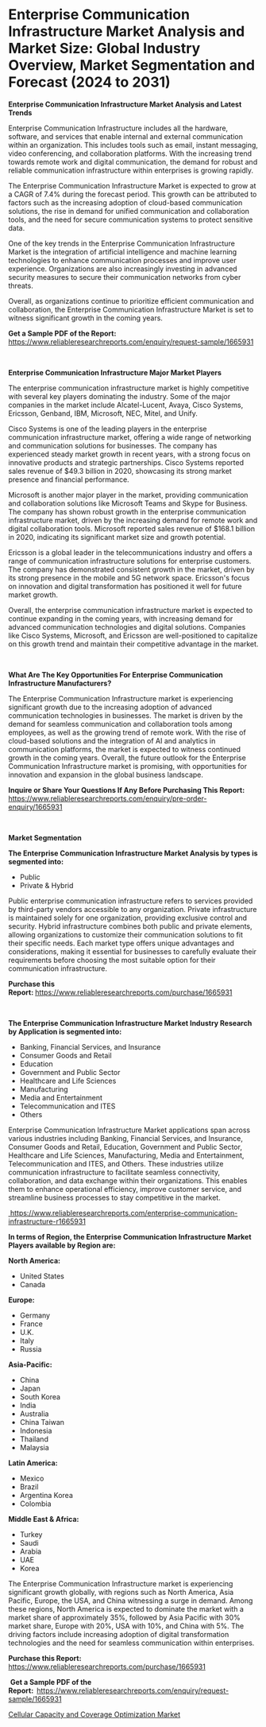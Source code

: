 <p><h1>Enterprise Communication Infrastructure Market Analysis and Market Size: Global Industry Overview, Market Segmentation and Forecast (2024 to 2031)</h1></p><p><strong>Enterprise Communication Infrastructure Market Analysis and Latest Trends</strong></p>
<p><p>Enterprise Communication Infrastructure includes all the hardware, software, and services that enable internal and external communication within an organization. This includes tools such as email, instant messaging, video conferencing, and collaboration platforms. With the increasing trend towards remote work and digital communication, the demand for robust and reliable communication infrastructure within enterprises is growing rapidly.</p><p>The Enterprise Communication Infrastructure Market is expected to grow at a CAGR of 7.4% during the forecast period. This growth can be attributed to factors such as the increasing adoption of cloud-based communication solutions, the rise in demand for unified communication and collaboration tools, and the need for secure communication systems to protect sensitive data.</p><p>One of the key trends in the Enterprise Communication Infrastructure Market is the integration of artificial intelligence and machine learning technologies to enhance communication processes and improve user experience. Organizations are also increasingly investing in advanced security measures to secure their communication networks from cyber threats.</p><p>Overall, as organizations continue to prioritize efficient communication and collaboration, the Enterprise Communication Infrastructure Market is set to witness significant growth in the coming years.</p></p>
<p><strong>Get a Sample PDF of the Report:&nbsp;</strong> <a href="https://www.reliableresearchreports.com/enquiry/request-sample/1665931">https://www.reliableresearchreports.com/enquiry/request-sample/1665931</a></p>
<p>&nbsp;</p>
<p><strong>Enterprise Communication Infrastructure Major Market Players</strong></p>
<p><p>The enterprise communication infrastructure market is highly competitive with several key players dominating the industry. Some of the major companies in the market include Alcatel-Lucent, Avaya, Cisco Systems, Ericsson, Genband, IBM, Microsoft, NEC, Mitel, and Unify.</p><p>Cisco Systems is one of the leading players in the enterprise communication infrastructure market, offering a wide range of networking and communication solutions for businesses. The company has experienced steady market growth in recent years, with a strong focus on innovative products and strategic partnerships. Cisco Systems reported sales revenue of $49.3 billion in 2020, showcasing its strong market presence and financial performance.</p><p>Microsoft is another major player in the market, providing communication and collaboration solutions like Microsoft Teams and Skype for Business. The company has shown robust growth in the enterprise communication infrastructure market, driven by the increasing demand for remote work and digital collaboration tools. Microsoft reported sales revenue of $168.1 billion in 2020, indicating its significant market size and growth potential.</p><p>Ericsson is a global leader in the telecommunications industry and offers a range of communication infrastructure solutions for enterprise customers. The company has demonstrated consistent growth in the market, driven by its strong presence in the mobile and 5G network space. Ericsson's focus on innovation and digital transformation has positioned it well for future market growth.</p><p>Overall, the enterprise communication infrastructure market is expected to continue expanding in the coming years, with increasing demand for advanced communication technologies and digital solutions. Companies like Cisco Systems, Microsoft, and Ericsson are well-positioned to capitalize on this growth trend and maintain their competitive advantage in the market.</p></p>
<p>&nbsp;</p>
<p><strong>What Are The Key Opportunities For Enterprise Communication Infrastructure Manufacturers?</strong></p>
<p><p>The Enterprise Communication Infrastructure market is experiencing significant growth due to the increasing adoption of advanced communication technologies in businesses. The market is driven by the demand for seamless communication and collaboration tools among employees, as well as the growing trend of remote work. With the rise of cloud-based solutions and the integration of AI and analytics in communication platforms, the market is expected to witness continued growth in the coming years. Overall, the future outlook for the Enterprise Communication Infrastructure market is promising, with opportunities for innovation and expansion in the global business landscape.</p></p>
<p><strong>Inquire or Share Your Questions If Any Before Purchasing This Report:</strong> <a href="https://www.reliableresearchreports.com/enquiry/pre-order-enquiry/1665931">https://www.reliableresearchreports.com/enquiry/pre-order-enquiry/1665931</a></p>
<p>&nbsp;</p>
<p><strong>Market Segmentation</strong></p>
<p><strong>The Enterprise Communication Infrastructure Market Analysis by types is segmented into:</strong></p>
<p><ul><li>Public</li><li>Private & Hybrid</li></ul></p>
<p><p>Public enterprise communication infrastructure refers to services provided by third-party vendors accessible to any organization. Private infrastructure is maintained solely for one organization, providing exclusive control and security. Hybrid infrastructure combines both public and private elements, allowing organizations to customize their communication solutions to fit their specific needs. Each market type offers unique advantages and considerations, making it essential for businesses to carefully evaluate their requirements before choosing the most suitable option for their communication infrastructure.</p></p>
<p><strong>Purchase this Report:&nbsp;</strong><a href="https://www.reliableresearchreports.com/purchase/1665931">https://www.reliableresearchreports.com/purchase/1665931</a></p>
<p>&nbsp;</p>
<p><strong>The Enterprise Communication Infrastructure Market Industry Research by Application is segmented into:</strong></p>
<p><ul><li>Banking, Financial Services, and Insurance</li><li>Consumer Goods and Retail</li><li>Education</li><li>Government and Public Sector</li><li>Healthcare and Life Sciences</li><li>Manufacturing</li><li>Media and Entertainment</li><li>Telecommunication and ITES</li><li>Others</li></ul></p>
<p><p>Enterprise Communication Infrastructure Market applications span across various industries including Banking, Financial Services, and Insurance, Consumer Goods and Retail, Education, Government and Public Sector, Healthcare and Life Sciences, Manufacturing, Media and Entertainment, Telecommunication and ITES, and Others. These industries utilize communication infrastructure to facilitate seamless connectivity, collaboration, and data exchange within their organizations. This enables them to enhance operational efficiency, improve customer service, and streamline business processes to stay competitive in the market.</p></p>
<p><a href="https://www.reliableresearchreports.com/enterprise-communication-infrastructure-r1665931">&nbsp;https://www.reliableresearchreports.com/enterprise-communication-infrastructure-r1665931</a></p>
<p><strong>In terms of Region, the Enterprise Communication Infrastructure Market Players available by Region are:</strong></p>
<p>
    <p> <strong> North America: </strong>
        <ul>
            <li>United States</li>
            <li>Canada</li>
        </ul>
        </p> 
    <p> <strong> Europe: </strong>
        <ul>
            <li>Germany</li>
            <li>France</li>
            <li>U.K.</li>
            <li>Italy</li>
            <li>Russia</li>
        </ul>
        </p> 
    <p> <strong> Asia-Pacific: </strong>
        <ul>
            <li>China</li>
            <li>Japan</li>
            <li>South Korea</li>
            <li>India</li>
            <li>Australia</li>
            <li>China Taiwan</li>
            <li>Indonesia</li>
            <li>Thailand</li>
            <li>Malaysia</li>
        </ul>
        </p> 
    <p> <strong> Latin America: </strong>
        <ul>
            <li>Mexico</li>
            <li>Brazil</li>
            <li>Argentina Korea</li>
            <li>Colombia</li>
        </ul>
        </p> 
    <p> <strong> Middle East & Africa: </strong>
        <ul>
            <li>Turkey</li>
            <li>Saudi</li>
            <li>Arabia</li>
            <li>UAE</li>
            <li>Korea</li>
        </ul>
    </p>
    </p>
<p><p>The Enterprise Communication Infrastructure market is experiencing significant growth globally, with regions such as North America, Asia Pacific, Europe, the USA, and China witnessing a surge in demand. Among these regions, North America is expected to dominate the market with a market share of approximately 35%, followed by Asia Pacific with 30% market share, Europe with 20%, USA with 10%, and China with 5%. The driving factors include increasing adoption of digital transformation technologies and the need for seamless communication within enterprises.</p></p>
<p><strong>Purchase this Report: </strong><a href="https://www.reliableresearchreports.com/purchase/1665931">https://www.reliableresearchreports.com/purchase/1665931</a></p>
<p>&nbsp;<strong>Get a Sample PDF of the Report:&nbsp;&nbsp;</strong><a href="https://www.reliableresearchreports.com/enquiry/request-sample/1665931">https://www.reliableresearchreports.com/enquiry/request-sample/1665931</a></p>
<p><strong></strong></p>
<p><p><a href="https://github.com/GroverBarry/Market-Research-Report-List-4/blob/main/cellular-capacity-and-coverage-optimization-market.md">Cellular Capacity and Coverage Optimization Market</a></p></p>